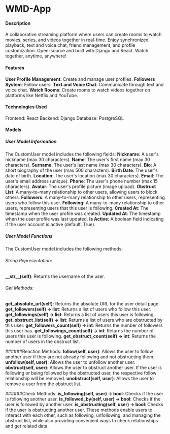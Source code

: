 # WMD-App
#### Description
A collaborative streaming platform where users can create rooms to watch movies, series, and videos together in real-time. Enjoy synchronized playback, text and voice chat, friend management, and profile customization. Open-source and built with Django and React. Watch together, anytime, anywhere!

#### Features
**User Profile Management**: Create and manage user profiles.
**Followers System**: Follow users.
**Text and Voice Chat**: Communicate through text and voice chat.
**Watch Rooms**: Create rooms to watch videos together on platforms like Netflix and YouTube.

#### Technologies Used
Frontend: React
Backend: Django
Database: PostgreSQL

#### Models
##### User Model Information
The CustomUser model includes the following fields:
**Nickname**: A user's nickname (max 30 characters).
**Name**: The user's first name (max 30 characters).
**Surname**: The user's last name (max 30 characters).
**Bio**: A short biography of the user (max 500 characters).
**Birth Date**: The user's date of birth.
**Location**: The user's location (max 30 characters).
**Email**: The user's email address (unique).
**Phone**: The user's phone number (max 15 characters).
**Avatar**: The user's profile picture (image upload).
**Obstruct List**: A many-to-many relationship to other users, allowing users to block others.
**Followers**: A many-to-many relationship to other users, representing users who follow this user.
**Following**: A many-to-many relationship to other users, representing users that this user is following.
**Created At**: The timestamp when the user profile was created.
**Updated At**: The timestamp when the user profile was last updated.
**Is Active**: A boolean field indicating if the user account is active (default: True).

##### User Model Functions
The CustomUser model includes the following methods:

###### String Representation:
**\_\_str\_\_(self)**: Returns the username of the user.

###### Get Methods:
**get_absolute_url(self)**: Returns the absolute URL for the user detail page.
**get_followers(self) -> list**: Returns a list of users who follow this user.
**get_followings(self) -> list**: Returns a list of users this user is following.
**get_obstruct_list(self) -> list**: Returns a list of users who are obstructed by this user.
**get_followers_count(self) -> int**: Returns the number of followers this user has.
**get_followings_count(self) -> int**: Returns the number of users this user is following.
**get_obstruct_count(self) -> int**: Returns the number of users in the obstruct list.

######Reaction Methods:
**follow(self, user)**: Allows the user to follow another user if they are not already following and not obstructing them.
**unfollow(self, user)**: Allows the user to unfollow another user.
**obstruct(self, user)**: Allows the user to obstruct another user. If the user is following or being followed by the obstructed user, the respective follow relationship will be removed.
**unobstruct(self, user)**: Allows the user to remove a user from the obstruct list.

######Check Methods:
**is_following(self, user) -> bool**: Checks if the user is following another user.
**is_followed_by(self, user) -> bool**: Checks if the user is followed by another user.
**is_obstructing(self, user) -> bool**: Checks if the user is obstructing another user.
These methods enable users to interact with each other, such as following, unfollowing, and managing the obstruct list, while also providing convenient ways to check relationships and get related data.
